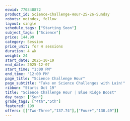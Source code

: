 ```yaml
---
ecwid: 770348872
product_id: Science-Challenge-Hour-25-26-Sunday
robots: noindex, follow
layout: single
schedule_tags: ["Starting Soon"]
subject_tags: ["Science"]
price: 144.99
category: Session
price_unit: for 4 sessions
duration: 4 wk
weight: 24
start_date: 2025-10-19
end_date: 2025-12-07
start_time: "1:00 PM"
end_time: "12:00 PM"
page_title: "Science Challenge Hour"
page_subtitle: "Take on Science Challenges with Lain!"
ribbon: "Starts Oct 19"
title: "Science Challenge Hour | Blue Ridge Boost"
day_tags: ["Sun"]
grade_tags: ["4th","5th"]
featured: 199
offers: [["Two-Three","137.74"],["Four+","130.49"]]
---
```

